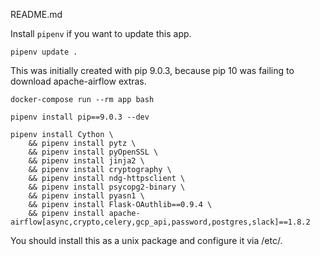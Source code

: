 README.md

Install `pipenv` if you want to update this app.

```
pipenv update .
```


This was initially created with pip 9.0.3, because pip 10 was failing to download apache-airflow extras.

```
docker-compose run --rm app bash

pipenv install pip==9.0.3 --dev

pipenv install Cython \
    && pipenv install pytz \
    && pipenv install pyOpenSSL \
    && pipenv install jinja2 \
    && pipenv install cryptography \
    && pipenv install ndg-httpsclient \
    && pipenv install psycopg2-binary \
    && pipenv install pyasn1 \
    && pipenv install Flask-OAuthlib==0.9.4 \
    && pipenv install apache-airflow[async,crypto,celery,gcp_api,password,postgres,slack]==1.8.2

```


You should install this as a unix package and configure it via /etc/.
